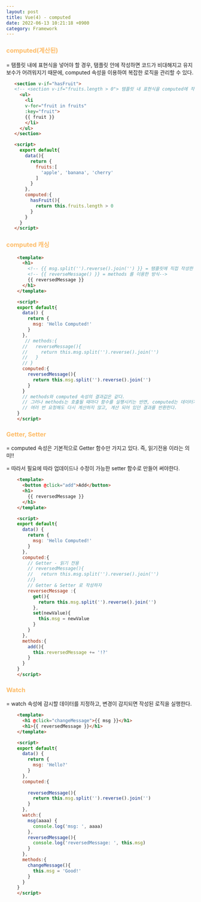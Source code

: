 ```yaml
---
layout: post
title: Vue(4) - computed
date: 2022-06-13 10:21:18 +0900
category: Framework
---
```

 
### <span style="color:#febc68;font-weight:bold">computed(계산된)</span>  
 = 탬플릿 내에 표현식을 넣어야 할 경우, 탬플릿 안에 작성하면 코드가 비대해지고 유지보수가 어려워지기 때문에, computed 속성을 이용하여 복잡한 로직을 관리할 수 있다.

 ```html
    <section v-if="hasFruit"> 
    <!-- <section v-if="fruits.length > 0"> 탬플릿 내 표현식을 computed에 작성하여 간결화-->
      <ul>
        <li 
        v-for="fruit in fruits" 
        :key="fruit"> 
        {{ fruit }} 
        </li>
      </ul>
    </section>

    <script>
      export default{
        data(){
          return {
            fruits:[
              'apple', 'banana', 'cherry'
            ]
          }
        },
        computed:{
          hasFruit(){
            return this.fruits.length > 0
          }
        }
      }
    </script>
  ```


### <span style="color:#febc68;font-weight:bold">computed 캐싱</span> 

```html
    <template>
      <h1>
        <!-- {{ msg.split('').reverse().join('') }} = 탬플릿에 직접 작성한 표현식-->
        <!-- {{ reverseMessage() }} = methods 를 이용한 방식-->
        {{ reversedMessage }}
      </h1>
    </template>

    <script>
    export default{
      data() {
        return {
          msg: 'Hello Computed!'
        }
      },
       // methods:{
      //   reverseMessage(){
      //     return this.msg.split('').reverse().join('')
      //   }
      // }
      computed:{
        reversedMessage(){
          return this.msg.split('').reverse().join('')
        }
      }
      // methods와 computed 속성의 결과값은 같다.
      // 그러나 methods는 호출될 때마다 함수를 실행시키는 반면, computed는 데이터가 변경될 때만 함수를 다시 실행하기 때문에, 
      // 여러 번 요청해도 다시 계산하지 않고, 계산 되어 있던 결과를 반환한다.
    }
    </script>
  ```

### <span style="color:#febc68;font-weight:bold">Getter, Setter</span>  
= computed 속성은 기본적으로 Getter 함수만 가지고 있다. 즉, 읽기전용 이라는 의미!!  

= 따라서 필요에 따라 업데이드나 수정이 가능한 setter 함수로 만들어 써야한다. 
```html
    <template>
      <button @click="add">Add</button>
      <h1>
        {{ reversedMessage }}
      </h1>
    </template>

    <script>
    export default{
      data() {
        return {
          msg: 'Hello Computed!'
        }
      },
      computed:{
        // Getter - 읽기 전용
        // reversedMessage(){
        //   return this.msg.split('').reverse().join('')
        //}
        // Getter & Setter 로 작성하자
        reversecMessage :{
          get(){
            return this.msg.split('').reverse().join('')
          },
          set(newValue){
            this.msg = newValue
          }
        }
      },
      methods:{
        add(){
          this.reversedMessage += '!?'
        }
      }
    }
    </script>
  ```


### <span style="color:#febc68;font-weight:bold">Watch</span> 
= watch 속성에 감시할 데이터를 지정하고, 변경이 감지되면 작성된 로직을 실행한다.
```html
    <template>
      <h1 @click="changeMessage">{{ msg }}</h1>
      <h1>{{ reversedMessage }}</h1>
    </template>

    <script>
    export default{
      data() {
        return {
          msg: 'Hello?'
        }
      },
      computed:{
        
        reversedMessage(){
          return this.msg.split('').reverse().join('')
        }
      },
      watch:{
        msg(aaaa) {
          console.log('msg: ', aaaa)
        },
        reversedMessage(){
          console.log('reversedMessage: ', this.msg)
        }
      },
      methods:{
        changeMessage(){
          this.msg = 'Good!'
        }
      }
    }
    </script>
  ```